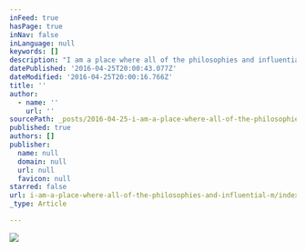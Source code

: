 ```yaml
---
inFeed: true
hasPage: true
inNav: false
inLanguage: null
keywords: []
description: "I am a place where all of the philosophies and influential moments that I've experienced all meld together inside of my mind. There is nowhere else in the universe that everyone that I have met or learned about can all meet together."
datePublished: '2016-04-25T20:00:43.077Z'
dateModified: '2016-04-25T20:00:16.766Z'
title: ''
author:
  - name: ''
    url: ''
sourcePath: _posts/2016-04-25-i-am-a-place-where-all-of-the-philosophies-and-influential-m.md
published: true
authors: []
publisher:
  name: null
  domain: null
  url: null
  favicon: null
starred: false
url: i-am-a-place-where-all-of-the-philosophies-and-influential-m/index.html
_type: Article

---
```

![](https://the-grid-user-content.s3-us-west-2.amazonaws.com/026398db-2c3d-45b2-951d-3dc578ecd955.jpg)